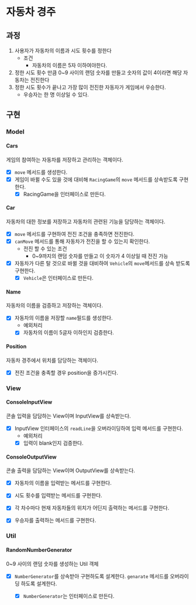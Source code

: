 # 자동차 경주

## 과정

1. 사용자가 자동차의 이름과 시도 횟수를 정한다
    - 조건
      - 자동차의 이름은 5자 이하여야한다.
2. 정한 시도 횟수 만큼 0~9 사이의 랜덤 숫자를 만들고 숫자의 값이 4이라면 해당 자동차는 전진한다
3. 정한 시도 횟수가 끝나고 가장 많이 전진한 자동자가 게임에서 우승한다.
   - 우승자는 한 명 이상일 수 있다.


## 구현 

### Model

#### Cars
게임의 참여하는 자동차를 저장하고 관리하는 객체이다.

- [x] `move` 메서드를 생성한다.
- [x] 게임이 바뀔 수도 있을 것에 대비해 `RacingGame`의 `move` 메서드를 상속받도록 구현한다.
    - [x] RacingGame을 인터페이스로 만든다.

#### Car
자동차의 대한 정보를 저장하고 자동차의 관련된 기능을 담당하는 객체이다.

- [x] `move` 메서드를 구현하여 전진 조건을 충족하면 전진한다.
- [x] `canMove` 메서드를 통해 자동차가 전진을 할 수 있는지 확인한다.
  - 전진 할 수 있는 조건
    - 0~9까지의 랜덤 숫자를 만들고 이 숫자가 4 이상일 때 전진 가능
- [x] 자동차가 다른 탈 것으로 바뀔 것을 대비하여 `Vehicle`의 `move`메서드를 상속 받도록 구현한다.
  - [x] `Vehicle`은 인터페이스로 만든다.

#### Name
자동차의 이름을 검증하고 저장하는 객체이다.

- [x] 자동차의 이름을 저장할 `name`필드를 생성한다.
    - 예외처리
    - [x] 자동차의 이름이 5글자 이하인지 검증한다.
 
#### Position
자동차 경주에서 위치를 담당하는 객체이다.

- [x] 전진 조건을 충족할 경우 position을 증가시킨다.


### View

#### ConsoleInputView
콘솔 입력을 담담하는 View이며 InputView를 상속받는다.
- [x] InputView 인터페이스의 `readLine`을 오버라이딩하여 입력 메서드를 구현한다.
    - 예외처리
    - [x] 입력이 blank인지 검증한다.

#### ConsoleOutputView
콘솔 출력을 담담하는 View이며 OutputView를 상속받는다.

- [x] 자동차의 이름을 입력받는 메서드를 구현한다.
- [x] 시도 횟수를 입력받는 메서드를 구현한다.
- [x] 각 차수마다 현재 자동차들의 위치가 어딘지 출력하는 메서드를 구현한다.
- [x] 우승자를 출력하는 메서드를 구현한다.


### Util

#### RandomNumberGenerator
0~9 사이의 랜덤 숫자를 생성하는 Util 객체

- [x] `NumberGenerator`를 상속받아 구현하도록 설계한다. `genarate` 메서드를 오버라이딩 하도록 설계한다.
  - [x] `NumberGenerator`는 인터페이스로 만든다.


